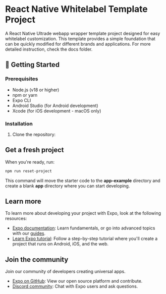 # React Native Whitelabel Template Project

A React Native Ultrade webapp wrapper template project designed for easy whitelabel customization. This template provides a simple foundation that can be quickly modified for different brands and applications.
For more detailed instruction, check the docs folder.

## 🚀 Getting Started

### Prerequisites

- Node.js (v18 or higher)
- npm or yarn
- Expo CLI
- Android Studio (for Android development)
- Xcode (for iOS development - macOS only)

### Installation

1. Clone the repository:
## Get a fresh project

When you're ready, run:

```bash
npm run reset-project
```

This command will move the starter code to the **app-example** directory and create a blank **app** directory where you can start developing.

## Learn more

To learn more about developing your project with Expo, look at the following resources:

- [Expo documentation](https://docs.expo.dev/): Learn fundamentals, or go into advanced topics with our [guides](https://docs.expo.dev/guides).
- [Learn Expo tutorial](https://docs.expo.dev/tutorial/introduction/): Follow a step-by-step tutorial where you'll create a project that runs on Android, iOS, and the web.

## Join the community

Join our community of developers creating universal apps.

- [Expo on GitHub](https://github.com/expo/expo): View our open source platform and contribute.
- [Discord community](https://chat.expo.dev): Chat with Expo users and ask questions.
